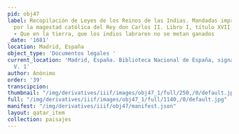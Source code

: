 ```yaml
---
pid: obj47
label: Recopilación de Leyes de los Reinos de las Indias. Mandadas imprimir, y publicar
  por la magestad católica del Rey don Carlos II. Libro I, título XVII, ley décima
  - Que en la tierra, que los indios labraren no se metan ganados
_date: '1681'
location: Madrid, España
object_type: 'Documentos legales '
current_location: 'Madrid, España. Biblioteca Nacional de España, signatura: R/38739-387423/25836
  V. 1'
author: Anónimo
order: '39'
transcipcion:
thumbnail: "/img/derivatives/iiif/images/obj47_1/full/250,/0/default.jpg"
full: "/img/derivatives/iiif/images/obj47_1/full/1140,/0/default.jpg"
manifest: "/img/derivatives/iiif/obj47/manifest.json"
layout: qatar_item
collection: paisajes
---
```

